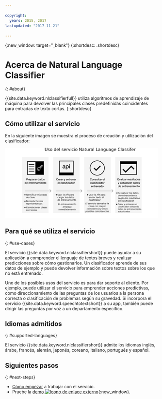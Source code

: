 ```yaml
---

copyright:
  years: 2015, 2017
lastupdated: "2017-11-21"

---
```


{:new_window: target="_blank"}
{:shortdesc: .shortdesc}

# Acerca de Natural Language Classifier
{: #about}

{{site.data.keyword.nlclassifierfull}} utiliza algoritmos de aprendizaje de máquina para devolver las principales clases predefinidas coincidentes para entradas de texto cortas. {:shortdesc}

## Cómo utilizar el servicio

En la siguiente imagen se muestra el proceso de creación y utilización del clasificador: 

![Proceso de clasificación](images/classifier_process.png)

## Para qué se utiliza el servicio
{: #use-cases}

El servicio {{site.data.keyword.nlclassifiershort}} puede ayudar a su aplicación a comprender el lenguaje de textos breves y realizar predicciones sobre cómo gestionarlos. Un clasificador aprende de sus datos de ejemplo y puede devolver información sobre textos sobre los que no está entrenado.


Uno de los posibles usos del servicio es para dar soporte al cliente. Por ejemplo, puede utilizar el servicio para emprender acciones predictivas, como direccionamiento de las preguntas de los usuarios a la persona correcta o clasificación de problemas según su gravedad. Si incorpora el servicio {{site.data.keyword.speechtotextshort}} a su app, también puede dirigir las preguntas por voz a un departamento específico. 

## Idiomas admitidos
{: #supported-languages}

El servicio {{site.data.keyword.nlclassifiershort}} admite los idiomas inglés, árabe, francés, alemán, japonés, coreano, italiano, portugués y español. 

## Siguientes pasos
{: #next-steps}

- [Cómo empezar](/docs/natural-language-classifier/overview.html) a trabajar con el servicio. 
- Pruebe la [demo ![Icono de enlace externo](../../icons/launch-glyph.svg "Icono de enlace externo")](https://natural-language-classifier-demo.ng.bluemix.net/){:new_window}.
